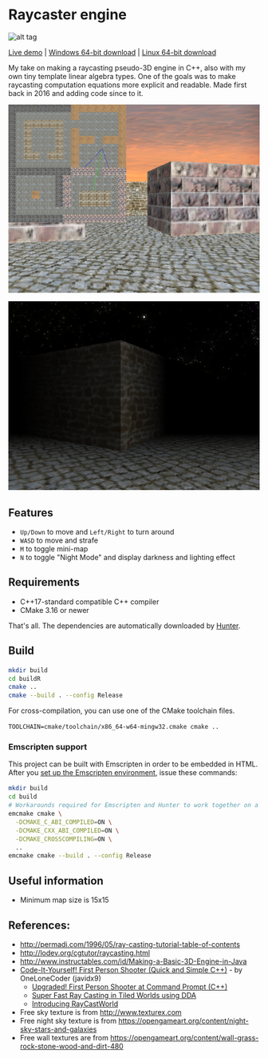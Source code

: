 # Raycaster engine

![alt tag](doc/img/demo.gif)

[Live demo](https://balintkissdev.github.io/raycaster-engine) | [Windows 64-bit download](https://github.com/balintkissdev/raycaster-engine/releases/download/0.0.5/Raycaster-0.0.5-win64.zip) | [Linux 64-bit download](https://github.com/balintkissdev/raycaster-engine/releases/download/0.0.5/Raycaster-0.0.5-linux-x86_64.AppImage)

My take on making a raycasting pseudo-3D engine in C++, also with my own tiny template linear algebra types. One of the goals was to make raycasting computation equations more explicit and readable. Made first back in 2016 and adding code since to it.

![alt tag](doc/img/demo2.png)

![alt tag](doc/img/demo_night.png)

## Features

- `Up/Down` to move and `Left/Right` to turn around
- `WASD` to move and strafe
- `M` to toggle mini-map
- `N` to toggle "Night Mode" and display darkness and lighting effect

## Requirements

- C++17-standard compatible C++ compiler
- CMake 3.16 or newer

That's all. The dependencies are automatically downloaded by [Hunter](https://github.com/ruslo/hunter/).

## Build

```bash
mkdir build
cd buildR
cmake ..
cmake --build . --config Release
```

For cross-compilation, you can use one of the CMake toolchain files.

`TOOLCHAIN=cmake/toolchain/x86_64-w64-mingw32.cmake cmake ..`

### Emscripten support

This project can be built with Emscripten in order to be embedded in HTML. After you
[set up the Emscripten environment](https://emscripten.org/docs/getting_started/downloads.html),
issue these commands:

```bash
mkdir build
cd build
# Workarounds required for Emscripten and Hunter to work together on a local machine.
emcmake cmake \
  -DCMAKE_C_ABI_COMPILED=ON \
  -DCMAKE_CXX_ABI_COMPILED=ON \
  -DCMAKE_CROSSCOMPILING=ON \
  ..
emcmake cmake --build . --config Release
```

## Useful information
- Minimum map size is 15x15

## References:

- http://permadi.com/1996/05/ray-casting-tutorial-table-of-contents
- http://lodev.org/cgtutor/raycasting.html
- http://www.instructables.com/id/Making-a-Basic-3D-Engine-in-Java
- [Code-It-Yourself! First Person Shooter (Quick and Simple C++)](https://www.youtube.com/watch?v=xW8skO7MFYw) - by OneLoneCoder (javidx9)
  - [Upgraded! First Person Shooter at Command Prompt (C++)](https://www.youtube.com/watch?v=HEb2akswCcw)
  - [Super Fast Ray Casting in Tiled Worlds using DDA](https://www.youtube.com/watch?v=NbSee-XM7WA)
  - [Introducing RayCastWorld](https://www.youtube.com/watch?v=Vij_obgv9h4)
- Free sky texture is from http://www.texturex.com
- Free night sky texture is from https://opengameart.org/content/night-sky-stars-and-galaxies
- Free wall textures are from https://opengameart.org/content/wall-grass-rock-stone-wood-and-dirt-480
